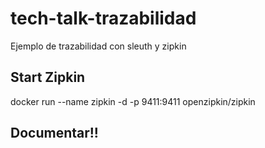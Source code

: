# tech-talk-trazabilidad
Ejemplo de trazabilidad con sleuth y zipkin

## Start Zipkin

docker run --name zipkin -d -p 9411:9411 openzipkin/zipkin

## Documentar!!
